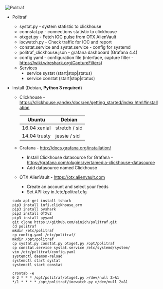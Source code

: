 ![Politraf](https://politraf.ru/static/img/politraf.jpg)

* Politraf
  * systat.py - system statistic to clickhouse
  * connstat.py - connections statistic to clickhouse
  * otxget.py - Fetch IOC pulse from OTX AlienVault
  * iocwatch.py - Check traffic for IOC and report
  * constat.service and systat.service - config for systemd
  * politraf_clickhouse.json - grafana dashboard (Grafana 4.4)
  * config.yaml - configuration file (interface, capture filter - https://wiki.wireshark.org/CaptureFilters)
  * Services
    * service systat (start|stop|status)
    * service constat (start|stop|status)

* Install (Debian, **Python 3 required**)

    * Clickhouse - https://clickhouse.yandex/docs/en/getting_started/index.html#installation
  
      Ubuntu | Debian
      ------------ | -------------
      16.04  xenial | stretch / sid
      14.04  trusty | jessie  / sid
  
    * Grafana - http://docs.grafana.org/installation/
      * Install Clickhouse datasource for Grafana - https://grafana.com/plugins/vertamedia-clickhouse-datasource
      * Add datasource named Clickhouse

    * OTX AlienVault - https://otx.alienvault.com
      * Create an account and select your feeds
      * Set API key in /etc/politraf.cfg


    ```
    sudo apt-get install tshark
    pip3 install infi.clickhouse_orm
    pip3 install pyshark
    pip3 install OTXv2
    pip3 install pyyaml
    git clone https://github.com/ainich/politraf.git
    cd politraf
    mkdir /etc/politraf
    cp config.yaml /etc/politraf/
    mkdir /opt/politraf
    cp systat.py constat.py otxget.py /opt/politraf
    cp constat.service systat.service /etc/systemd/system/
    vim /etc/politraf/config.yaml
    systemctl daemon-reload
    systemctl start systat
    systemctl start constat

    crontab -e
    0 2 * * * /opt/politraf/otxget.py >/dev/null 2>&1
    */1 * * * * /opt/politraf/iocwatch.py >/dev/null 2>&1
    ```